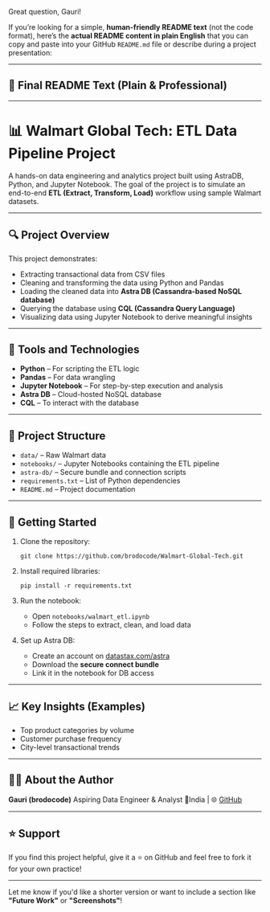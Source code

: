 Great question, Gauri!

If you’re looking for a simple, **human-friendly README text** (not the code format), here’s the **actual README content in plain English** that you can copy and paste into your GitHub `README.md` file or describe during a project presentation:

---

## 📝 Final README Text (Plain & Professional)

---

# 📊 Walmart Global Tech: ETL Data Pipeline Project

A hands-on data engineering and analytics project built using AstraDB, Python, and Jupyter Notebook. The goal of the project is to simulate an end-to-end **ETL (Extract, Transform, Load)** workflow using sample Walmart datasets.

---

## 🔍 Project Overview

This project demonstrates:

* Extracting transactional data from CSV files
* Cleaning and transforming the data using Python and Pandas
* Loading the cleaned data into **Astra DB (Cassandra-based NoSQL database)**
* Querying the database using **CQL (Cassandra Query Language)**
* Visualizing data using Jupyter Notebook to derive meaningful insights

---

## 🧰 Tools and Technologies

* **Python** – For scripting the ETL logic
* **Pandas** – For data wrangling
* **Jupyter Notebook** – For step-by-step execution and analysis
* **Astra DB** – Cloud-hosted NoSQL database
* **CQL** – To interact with the database

---

## 📂 Project Structure

* `data/` – Raw Walmart data
* `notebooks/` – Jupyter Notebooks containing the ETL pipeline
* `astra-db/` – Secure bundle and connection scripts
* `requirements.txt` – List of Python dependencies
* `README.md` – Project documentation

---

## 🚀 Getting Started

1. Clone the repository:

   ```
   git clone https://github.com/brodocode/Walmart-Global-Tech.git
   ```

2. Install required libraries:

   ```
   pip install -r requirements.txt
   ```

3. Run the notebook:

   * Open `notebooks/walmart_etl.ipynb`
   * Follow the steps to extract, clean, and load data

4. Set up Astra DB:

   * Create an account on [datastax.com/astra](https://www.datastax.com/astra)
   * Download the **secure connect bundle**
   * Link it in the notebook for DB access

---

## 📈 Key Insights (Examples)

* Top product categories by volume
* Customer purchase frequency
* City-level transactional trends

---

## 👩‍💻 About the Author

**Gauri (brodocode)**
Aspiring Data Engineer & Analyst
📍India | 🌐 [GitHub](https://github.com/brodocode)

---

## ⭐ Support

If you find this project helpful, give it a ⭐ on GitHub and feel free to fork it for your own practice!

---

Let me know if you'd like a shorter version or want to include a section like **"Future Work"** or **"Screenshots"**!
